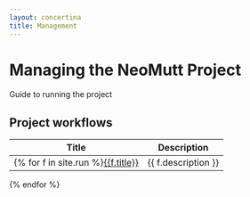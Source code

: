 ```yaml
---
layout: concertina
title: Management
---
```


# Managing the NeoMutt Project

Guide to running the project

## Project workflows

| Title | Description |
|-------|-------------|
{% for f in site.run %}[{{f.title}}]({{f.url}}) | {{ f.description }}
{% endfor %}

